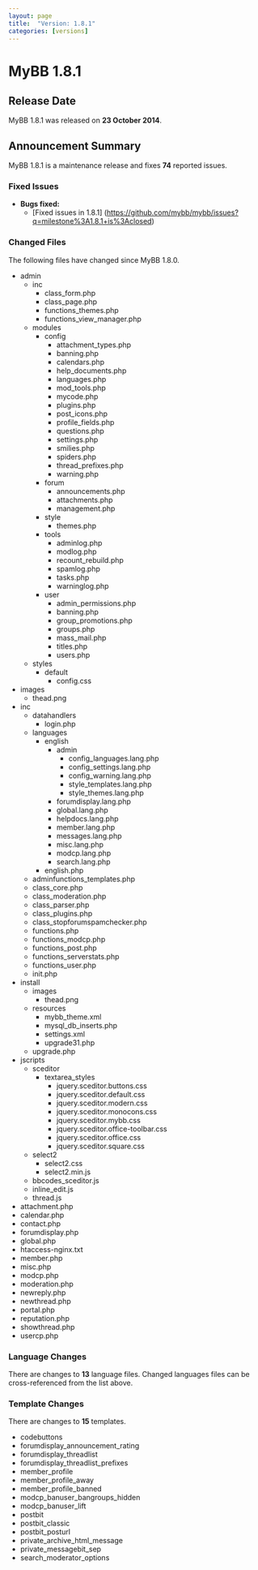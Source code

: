 ```yaml
---
layout: page
title:  "Version: 1.8.1"
categories: [versions]
---
```


# MyBB 1.8.1

## Release Date

MyBB 1.8.1 was released on **23 October 2014**.

## Announcement Summary

MyBB 1.8.1 is a maintenance release and fixes **74** reported issues.

### Fixed Issues
* **Bugs fixed:**
  + [Fixed issues in 1.8.1] (https://github.com/mybb/mybb/issues?q=milestone%3A1.8.1+is%3Aclosed)

### Changed Files

The following files have changed since MyBB 1.8.0.

* admin
    + inc
        + class_form.php
        + class_page.php
        + functions_themes.php
        + functions_view_manager.php
    + modules
        + config
            + attachment_types.php
            + banning.php
            + calendars.php
            + help_documents.php
            + languages.php
            + mod_tools.php
            + mycode.php
            + plugins.php
            + post_icons.php
            + profile_fields.php
            + questions.php
            + settings.php
            + smilies.php
            + spiders.php
            + thread_prefixes.php
            + warning.php
        + forum
            + announcements.php
            + attachments.php
            + management.php
        + style
            + themes.php
        + tools
            + adminlog.php
            + modlog.php
            + recount_rebuild.php
            + spamlog.php
            + tasks.php
            + warninglog.php
        + user
            + admin_permissions.php
            + banning.php
            + group_promotions.php
            + groups.php
            + mass_mail.php
            + titles.php
            + users.php
    + styles
        + default
            + config.css
* images
    * thead.png
* inc
    + datahandlers
        + login.php
    + languages
        + english
            + admin
                + config_languages.lang.php
                + config_settings.lang.php
                + config_warning.lang.php
                + style_templates.lang.php
                + style_themes.lang.php
            + forumdisplay.lang.php
            + global.lang.php
            + helpdocs.lang.php
            + member.lang.php
            + messages.lang.php
            + misc.lang.php
            + modcp.lang.php
            + search.lang.php
        + english.php
    + adminfunctions_templates.php
    + class_core.php
    + class_moderation.php
    + class_parser.php
    + class_plugins.php
    + class_stopforumspamchecker.php
    + functions.php
    + functions_modcp.php
    + functions_post.php
    + functions_serverstats.php
    + functions_user.php
    + init.php
* install
    + images
        + thead.png
    + resources
        + mybb_theme.xml
        + mysql_db_inserts.php
        + settings.xml
        + upgrade31.php
    + upgrade.php
* jscripts
    + sceditor
        + textarea_styles
            + jquery.sceditor.buttons.css
            + jquery.sceditor.default.css
            + jquery.sceditor.modern.css
            + jquery.sceditor.monocons.css
            + jquery.sceditor.mybb.css
            + jquery.sceditor.office-toolbar.css
            + jquery.sceditor.office.css
            + jquery.sceditor.square.css
    + select2
        + select2.css
        + select2.min.js
    + bbcodes_sceditor.js
    + inline_edit.js
    + thread.js
* attachment.php
* calendar.php
* contact.php
* forumdisplay.php
* global.php
* htaccess-nginx.txt
* member.php
* misc.php
* modcp.php
* moderation.php
* newreply.php
* newthread.php
* portal.php
* reputation.php
* showthread.php
* usercp.php

### Language Changes

There are changes to **13** language files. Changed languages files can be cross-referenced from the list above.

### Template Changes

There are changes to **15** templates.

* codebuttons
* forumdisplay_announcement_rating
* forumdisplay_threadlist
* forumdisplay_threadlist_prefixes
* member_profile
* member_profile_away
* member_profile_banned
* modcp_banuser_bangroups_hidden
* modcp_banuser_lift
* postbit
* postbit_classic
* postbit_posturl
* private_archive_html_message
* private_messagebit_sep
* search_moderator_options